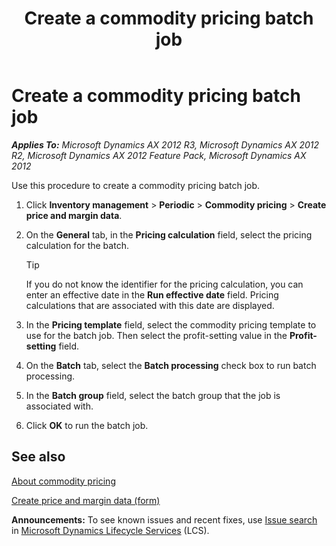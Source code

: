 ﻿---
title: Create a commodity pricing batch job
TOCTitle: Create a commodity pricing batch job
ms:assetid: 17bb5191-1232-4d2e-90aa-ef5c774387eb
ms:mtpsurl: https://technet.microsoft.com/en-us/library/Hh352184(v=AX.60)
ms:contentKeyID: 36687817
ms.date: 04/18/2014
mtps_version: v=AX.60
f1_keywords:
- create a commodity pricing batch job
- create price and margin data
---

# Create a commodity pricing batch job 


_**Applies To:** Microsoft Dynamics AX 2012 R3, Microsoft Dynamics AX 2012 R2, Microsoft Dynamics AX 2012 Feature Pack, Microsoft Dynamics AX 2012_

Use this procedure to create a commodity pricing batch job.

1.  Click **Inventory management** \> **Periodic** \> **Commodity pricing** \> **Create price and margin data**.

2.  On the **General** tab, in the **Pricing calculation** field, select the pricing calculation for the batch.
    

    > [!TIP]
    > <P>If you do not know the identifier for the pricing calculation, you can enter an effective date in the <STRONG>Run effective date</STRONG> field. Pricing calculations that are associated with this date are displayed.</P>



3.  In the **Pricing template** field, select the commodity pricing template to use for the batch job. Then select the profit-setting value in the **Profit-setting** field.

4.  On the **Batch** tab, select the **Batch processing** check box to run batch processing.

5.  In the **Batch group** field, select the batch group that the job is associated with.

6.  Click **OK** to run the batch job.

## See also

[About commodity pricing](about-commodity-pricing.md)

[Create price and margin data (form)](https://technet.microsoft.com/en-us/library/hh242859\(v=ax.60\))

  
**Announcements:** To see known issues and recent fixes, use [Issue search](http://go.microsoft.com/fwlink/?linkid=389258) in [Microsoft Dynamics Lifecycle Services](http://go.microsoft.com/fwlink/?linkid=306505) (LCS).

